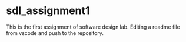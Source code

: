 # sdl_assignment1
This is the first assignment of software design lab. Editing a readme file from vscode and push to the repository.